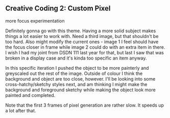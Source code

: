 ## Creative Coding 2: Custom Pixel

more focus experimentation

Definitely gonna go with this theme. Having a more solid subject makes things a lot easier to work with. Need a third image, but that shouldn't be too hard. Also might modify the current ones - image 1 I feel should have the focus closer in frame while image 2 could do with an extra item in there. I wish I had my joint from DSDN 111 last year for that, but last I saw that was broken in a display case and it's kinda too specific an item anyway.

In this specific iteration I pushed the object to be more painterly and greyscaled out the rest of the image. Outside of colour I think the background and object are too close, however. I'll be looking into some cross-hatchy/sketchy styles next, and am thinking I might make the background and foreground sketchy while making the object look more painted and completed.

Note that the first 3 frames of pixel generation are rather slow. It speeds up a lot after that.
